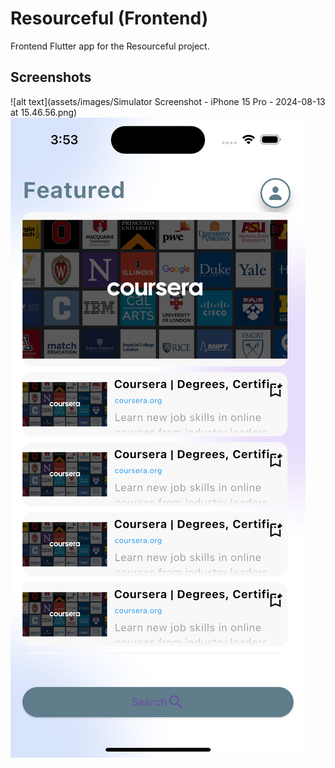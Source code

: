 # Resourceful (Frontend)

Frontend Flutter app for the Resourceful project.

## Screenshots

![alt text](assets/images/Simulator Screenshot - iPhone 15 Pro - 2024-08-13 at 15.46.56.png)
![alt text](assets/images/simulator_screenshot_1C433B93-2AF8-47EA-8F06-C368EA063BA3.png)
